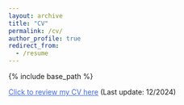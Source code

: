 ```yaml
---
layout: archive
title: "CV"
permalink: /cv/
author_profile: true
redirect_from:
  - /resume
---
```


{% include base_path %}

<style>
a {
  color: RoyalBlue; /* 将所有链接的颜色设置为 RoyalBlue */
}
</style>

<!-- <embed src="{{ site.baseurl }}/files/cv.pdf" width="600" height="700" type='application/pdf'>  -->

<!-- [Click to review my CV here]({{ site.baseurl }}/files/cv.pdf) (Last update: 06/2024) -->

[Click to review my CV here](../files/CV.pdf) (Last update: 12/2024)

<!-- [Click to review my Resume here](../files/Resume.pdf) (Last update: 09/2024) -->

<!-- 
Education
======
* Ph.D in Version Control Theory, GitHub University, 2018 (expected)
* M.S. in Jekyll, GitHub University, 2014
* B.S. in GitHub, GitHub University, 2012

Work experience
======
* Spring 2024: Academic Pages Collaborator
  * Github University
  * Duties includes: Updates and improvements to template
  * Supervisor: The Users

* Fall 2015: Research Assistant
  * Github University
  * Duties included: Merging pull requests
  * Supervisor: Professor Hub

* Summer 2015: Research Assistant
  * Github University
  * Duties included: Tagging issues
  * Supervisor: Professor Git
  
Skills
======
* Skill 1
* Skill 2
  * Sub-skill 2.1
  * Sub-skill 2.2
  * Sub-skill 2.3
* Skill 3

Publications
======
  <ul>{% for post in site.publications reversed %}
    {% include archive-single-cv.html %}
  {% endfor %}</ul>
  
Talks
======
  <ul>{% for post in site.talks reversed %}
    {% include archive-single-talk-cv.html  %}
  {% endfor %}</ul>
  
Teaching
======
  <ul>{% for post in site.teaching reversed %}
    {% include archive-single-cv.html %}
  {% endfor %}</ul>
  
Service and leadership
======
* Currently signed in to 43 different slack teams 

-->
